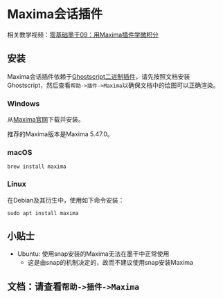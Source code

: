 # Maxima会话插件
相关教学视频：[零基础墨干09：用Maxima插件学微积分](https://www.bilibili.com/video/BV1JJ4m1V7Mq/)

## 安装
Maxima会话插件依赖于[Ghostscript二进制插件](plugin_binary_gs.md)，请先按照文档安装Ghostscript，然后查看`帮助->插件->Maxima`以确保文档中的绘图可以正确渲染。

### Windows
从[Maxima官网](https://maxima.sourceforge.io)下载并安装。

推荐的Maxima版本是Maxima 5.47.0。

### macOS
```
brew install maxima
```
### Linux
在Debian及其衍生中，使用如下命令安装：
```
sudo apt install maxima
```
## 小贴士
+ Ubuntu: 使用snap安装的Maxima无法在墨干中正常使用
  - 这是由snap的机制决定的，故而不建议使用snap安装Maxima

## 文档：请查看`帮助->插件->Maxima`